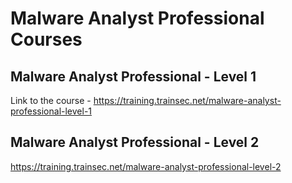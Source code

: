 # Malware Analyst Professional Courses
## Malware Analyst Professional - Level 1
Link to the course - https://training.trainsec.net/malware-analyst-professional-level-1
## Malware Analyst Professional - Level 2
https://training.trainsec.net/malware-analyst-professional-level-2
